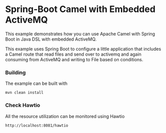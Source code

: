 # Spring-Boot Camel with Embedded ActiveMQ

This example demonstrates how you can use Apache Camel with Spring Boot in Java DSL with embedded ActiveMQ.

This example uses Spring Boot to configure a little application that includes a Camel route that read files and send over to activemq and again consuming from ActiveMQ and writing to File based on conditions.

### Building

The example can be built with

    mvn clean install

### Check Hawtio

All the resource utilization can be monitored using Hawtio

    http://localhost:8081/hawtio
